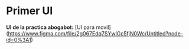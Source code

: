# Primer UI
**UI de la practica abogabot:**
[UI para movil] (https://www.figma.com/file/2g067Edq7SYwlGc5fjN0Wc/Untitled?node-id=0%3A1)
